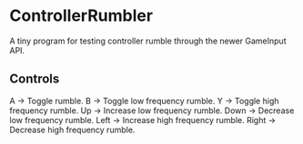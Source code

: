 # ControllerRumbler

A tiny program for testing controller rumble through the newer GameInput API.

## Controls
A -> Toggle rumble.
B -> Toggle low frequency rumble.
Y -> Toggle high frequency rumble.
Up -> Increase low frequency rumble.
Down -> Decrease low frequency rumble.
Left -> Increase high frequency rumble.
Right -> Decrease high frequency rumble.